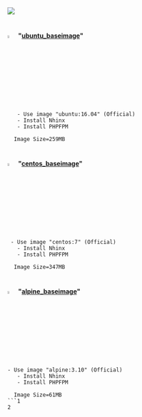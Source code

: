 <img src="https://www.agustinhoulgrave.com/img/docker-php-nginx.png">

#

<img src="https://cdn.freebiesupply.com/logos/large/2x/ubuntu-4-logo-png-transparent.png" alt="Thunder" width="4%"/> **"[ubuntu_baseimage](https://github.com/ros-kamach/baseimage_nginx_phpfpm/tree/ubuntu_baseimage)"**

```   
   - Use image "ubuntu:16.04" (Official)
   - Install Nhinx
   - Install PHPFPM
      
  Image Size=259MB
```

#

<img src="https://upload.wikimedia.org/wikipedia/commons/thumb/6/63/CentOS_color_logo.svg/1024px-CentOS_color_logo.svg.png" alt="Thunder" width="4%"/> **"[centos_baseimage](https://github.com/ros-kamach/baseimage_nginx_phpfpm/tree/centos_baseimage)"**

```   
 - Use image "centos:7" (Official)
   - Install Nhinx
   - Install PHPFPM
   
  Image Size=347MB
```   

#

<img src="https://cdn.shortpixel.ai/client/q_glossy,ret_img,w_200/https://www.worksonarm.com/wp-content/uploads/2017/09/Alpine-Linux-Logo.png" alt="Thunder" width="4%"/> **"[alpine_baseimage](https://github.com/ros-kamach/baseimage_nginx_phpfpm/tree/alpine_baseimage)"**

```   
- Use image "alpine:3.10" (Official)
   - Install Nhinx
   - Install PHPFPM
 
  Image Size=61MB
```1
2
